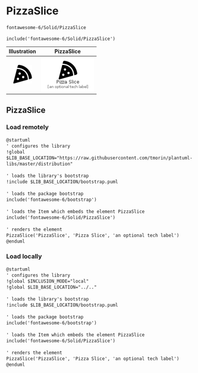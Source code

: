 # PizzaSlice


```text
fontawesome-6/Solid/PizzaSlice
```

```text
include('fontawesome-6/Solid/PizzaSlice')
```



| Illustration | PizzaSlice |
| :---: | :---: |
| ![illustration for Illustration](../../fontawesome-6/Solid/PizzaSlice.png) | ![illustration for PizzaSlice](../../fontawesome-6/Solid/PizzaSlice.Local.png) |




## PizzaSlice

### Load remotely
```plantuml
@startuml
' configures the library
!global $LIB_BASE_LOCATION="https://raw.githubusercontent.com/tmorin/plantuml-libs/master/distribution"

' loads the library's bootstrap
!include $LIB_BASE_LOCATION/bootstrap.puml

' loads the package bootstrap
include('fontawesome-6/bootstrap')

' loads the Item which embeds the element PizzaSlice
include('fontawesome-6/Solid/PizzaSlice')

' renders the element
PizzaSlice('PizzaSlice', 'Pizza Slice', 'an optional tech label')
@enduml
```

### Load locally
```plantuml
@startuml
' configures the library
!global $INCLUSION_MODE="local"
!global $LIB_BASE_LOCATION="../.."

' loads the library's bootstrap
!include $LIB_BASE_LOCATION/bootstrap.puml

' loads the package bootstrap
include('fontawesome-6/bootstrap')

' loads the Item which embeds the element PizzaSlice
include('fontawesome-6/Solid/PizzaSlice')

' renders the element
PizzaSlice('PizzaSlice', 'Pizza Slice', 'an optional tech label')
@enduml
```

